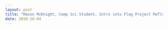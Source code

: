 ```yaml
---
layout: post
title: "Mason McKnight, Comp Sci Student, Intro into Flag Project Reflection"
date: 2018-10-04
---
```


